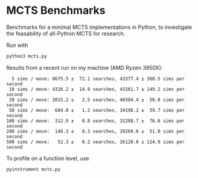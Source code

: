 # MCTS Benchmarks

Benchmarks for a minimal MCTS implementations in Python, to investigate the feasability of all-Python MCTS for research.

Run with

```sh
python3 mcts.py
```

Results from a recent run on my machine (AMD Ryzen 3950X):

```
  5 sims / move: 8675.5 ±  72.1 searches, 43377.4 ± 360.5 sims per second
 10 sims / move: 4326.2 ±  14.9 searches, 43261.7 ± 149.2 sims per second
 20 sims / move: 2015.2 ±   2.5 searches, 40304.4 ±  50.8 sims per second
 50 sims / move:  684.0 ±   1.2 searches, 34198.2 ±  59.7 sims per second
100 sims / move:  312.9 ±   0.8 searches, 31288.7 ±  76.6 sims per second
200 sims / move:  146.3 ±   0.3 searches, 29269.6 ±  51.0 sims per second
500 sims / move:   52.3 ±   0.2 searches, 26128.8 ± 124.9 sims per second
```

To profile on a function level, use

```sh
pyinstrument mcts.py
```